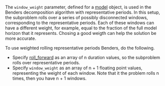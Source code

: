 The `window_weight` parameter, defined for a [model](@ref) object, is used in the Benders decomposition algorithm
with representative periods. In this setup, the subproblem rolls over a series of possibly disconnected windows, 
corresponding to the representative periods. Each of these windows can have a different weight, for example,
equal to the fraction of the full model horizon that it represents. Chosing a good weigth can help the solution 
be more accurate.

To use weighted rolling representative periods Benders, do the following.

- Specify [roll\_forward](@ref) as an array of n duration values, so the subproblem rolls over representative periods.
- Specify `window_weight` as an array of n + 1 floating point values, representing the weight of each window.
Note that it the problem rolls n times, then you have n + 1 windows.
